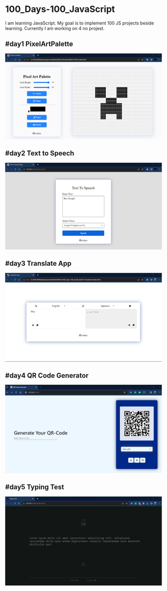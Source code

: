 # 100_Days-100_JavaScript

I am learning JavaScript. My goal is to implement 100 JS projects beside learning.
Currently I am working on 4 no projest.

## #day1 PixelArtPalette

<img   src = "01-PixelArtPalette\img\ScreenShot.png">

## #day2 Text to Speech

<img   src = "02-TextToSpeech/img/PageDemo.png">

## #day3 Translate App

<img   src = "03-Translator/img/DemoLightImg.png">

## #day4 QR Code Generator

<img   src = "04-QRCodeGenerator/img/PageDemo.png">

## #day5 Typing Test

<img   src = "05-TypingTest/img/pageDemo.png">
